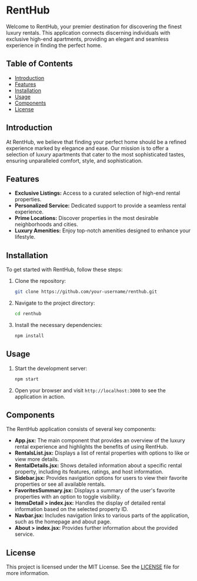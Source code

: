 # RentHub

Welcome to RentHub, your premier destination for discovering the finest luxury rentals. This application connects discerning individuals with exclusive high-end apartments, providing an elegant and seamless experience in finding the perfect home.

## Table of Contents

- [Introduction](#introduction)
- [Features](#features)
- [Installation](#installation)
- [Usage](#usage)
- [Components](#components)
- [License](#license)

## Introduction

At RentHub, we believe that finding your perfect home should be a refined experience marked by elegance and ease. Our mission is to offer a selection of luxury apartments that cater to the most sophisticated tastes, ensuring unparalleled comfort, style, and sophistication.

## Features

- **Exclusive Listings:** Access to a curated selection of high-end rental properties.
- **Personalized Service:** Dedicated support to provide a seamless rental experience.
- **Prime Locations:** Discover properties in the most desirable neighborhoods and cities.
- **Luxury Amenities:** Enjoy top-notch amenities designed to enhance your lifestyle.

## Installation

To get started with RentHub, follow these steps:

1. Clone the repository:
   ```bash
   git clone https://github.com/your-username/renthub.git
   ```
2. Navigate to the project directory:
   ```bash
   cd renthub
   ```
3. Install the necessary dependencies:
   ```bash
   npm install
   ```

## Usage

1. Start the development server:
   ```bash
   npm start
   ```
2. Open your browser and visit `http://localhost:3000` to see the application in action.

## Components

The RentHub application consists of several key components:

- **App.jsx:** The main component that provides an overview of the luxury rental experience and highlights the benefits of using RentHub.
- **RentalsList.jsx:** Displays a list of rental properties with options to like or view more details.
- **RentalDetails.jsx:** Shows detailed information about a specific rental property, including its features, ratings, and host information.
- **Sidebar.jsx:** Provides navigation options for users to view their favorite properties or see all available rentals.
- **FavoritesSummary.jsx:** Displays a summary of the user's favorite properties with an option to toggle visibility.
- **ItemsDetail > index.jsx:** Handles the display of detailed rental information based on the selected property ID.
- **Navbar.jsx:** Includes navigation links to various parts of the application, such as the homepage and about page.
- **About > index.jsx:** Provides further information about the provided service.

## License

This project is licensed under the MIT License. See the [LICENSE](LICENSE) file for more information.
